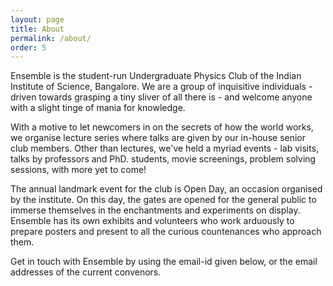 ```yaml
---
layout: page
title: About
permalink: /about/
order: 5
---
```


Ensemble is the student-run Undergraduate Physics Club of the Indian Institute of Science, Bangalore. We are a group of inquisitive individuals - driven towards grasping a tiny sliver of all there is - and welcome anyone with a slight tinge of mania for knowledge.

With a motive to let newcomers in on the secrets of how the world works, we organise lecture series where talks are given by our in-house senior club members. Other than lectures, we've held a myriad events - lab visits, talks by professors and PhD. students, movie screenings, problem solving sessions, with more yet to come!

The annual landmark event for the club is Open Day, an occasion organised by the institute. On this day, the gates are opened for the general public to immerse themselves in the enchantments and experiments on display. Ensemble has its own exhibits and volunteers who work arduously to prepare posters and present to all the curious countenances who approach them.

Get in touch with Ensemble by using the email-id given below, or the email addresses of the current convenors.
